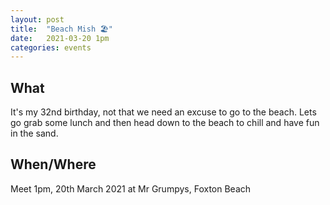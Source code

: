 ```yaml
---
layout: post
title:  "Beach Mish 🏖"
date:   2021-03-20 1pm
categories: events
---
```


## What

It's my 32nd birthday, not that we need an excuse to go to the beach. Lets go grab some lunch and then head down to the beach to chill and have fun in the sand.

## When/Where

Meet 1pm, 20th March 2021 at Mr Grumpys, Foxton Beach